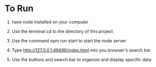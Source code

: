 # To Run
1) have node installed on your computer 

2) Use the terminal cd to the directory of this project

3) Use the command npm run start to start the node server

4) Type http://127.0.0.1:49496/index.html into you browser's search bar

5) Use the buttons and search bar to organize and display specific data
